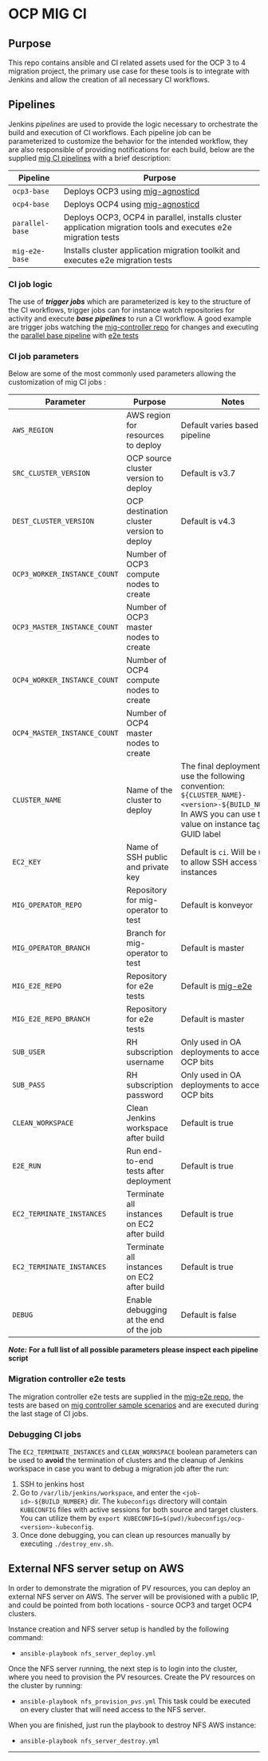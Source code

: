 
# OCP MIG CI

## Purpose

This repo contains ansible and CI related assets used for the OCP 3 to 4 migration project, the primary use case for these tools is to integrate with Jenkins and allow the creation of all necessary CI workflows.

## Pipelines 

Jenkins _pipelines_ are used to provide the logic necessary to orchestrate the build and execution of CI workflows. Each pipeline job can be parameterized to customize the behavior for the intended workflow, they are also responsible of providing notifications for each build, below are the supplied  [mig CI pipelines](https://github.com/konveyor/mig-ci/tree/master/pipeline) with a brief description:

| Pipeline | Purpose |
| --- | --- |
| `ocp3-base` | Deploys OCP3 using [mig-agnosticd](https://github.com/konveyor/mig-agnosticd/tree/master/3.x) |
| `ocp4-base` | Deploys OCP4 using [mig-agnosticd](https://github.com/konveyor/mig-agnosticd/tree/master/4.x) |
| `parallel-base` | Deploys OCP3, OCP4 in parallel, installs cluster application migration tools and executes e2e migration tests |
| `mig-e2e-base` | Installs cluster application migration toolkit and executes e2e migration tests |

### CI job logic

The use of _**trigger jobs**_ which are parameterized is key to the structure of the CI workflows, trigger jobs can for instance watch repositories for activity and execute _**base pipelines**_ to run a CI workflow. A good example are trigger jobs watching the [mig-controller repo](https://github.com/konveyor/mig-controller) for changes and executing the [parallel base pipeline](https://github.com/konveyor/mig-ci/blob/master/pipeline/parallel-base.groovy) with [e2e tests](https://github.com/konveyor/mig-e2e)

### CI job parameters

Below are some of the most commonly used parameters allowing the customization of mig CI jobs :

| Parameter | Purpose | Notes |
| --- | --- | --- |
| `AWS_REGION` | AWS region for resources to deploy | Default varies based on pipeline |
| `SRC_CLUSTER_VERSION`| OCP source cluster version to deploy | Default is v3.7 |
| `DEST_CLUSTER_VERSION`| OCP destination cluster version to deploy | Default is v4.3 |
| `OCP3_WORKER_INSTANCE_COUNT` | Number of OCP3 compute nodes to create |
| `OCP3_MASTER_INSTANCE_COUNT` | Number of OCP3 master nodes to create |
| `OCP4_WORKER_INSTANCE_COUNT` | Number of OCP4 compute nodes to create |
| `OCP4_MASTER_INSTANCE_COUNT` | Number of OCP4 master nodes to create |
| `CLUSTER_NAME` | Name of the cluster to deploy | The final deployment will use the following convention: `${CLUSTER_NAME}-<version>-${BUILD_NUMBER}`. In AWS you can use this value on instance tags GUID label|
| `EC2_KEY` | Name of SSH public and private key | Default is `ci`. Will be used to allow SSH access to instances |
| `MIG_OPERATOR_REPO` | Repository for mig-operator to test | Default is konveyor |
| `MIG_OPERATOR_BRANCH` | Branch for mig-operator to test | Default is master |
| `MIG_E2E_REPO` | Repository for e2e tests| Default is [mig-e2e](https://github.com/konveyor/mig-e2e) |
| `MIG_E2E_REPO_BRANCH` | Repository for e2e tests | Default is master |
| `SUB_USER` | RH subscription username | Only used in OA deployments to access OCP bits |
| `SUB_PASS` | RH subscription password | Only used in OA deployments to access OCP bits |
| `CLEAN_WORKSPACE` | Clean Jenkins workspace after build | Default is true |
| `E2E_RUN` | Run end-to-end tests after deployment | Default is true |
| `EC2_TERMINATE_INSTANCES` | Terminate all instances on EC2 after build | Default is true |
| `EC2_TERMINATE_INSTANCES` | Terminate all instances on EC2 after build | Default is true |
| `DEBUG` | Enable debugging at the end of the job | Default is false |


_**Note:**_ **For a full list of all possible parameters please inspect each pipeline script**

### Migration controller e2e tests

The migration controller e2e tests are supplied in the [mig-e2e repo](https://github.com/konveyor/mig-e2e), the tests are based on [mig controller sample scenarios](https://github.com/konveyor/mig-controller/tree/master/docs/scenarios) and are executed during the last stage of CI jobs.

### Debugging CI jobs

The `EC2_TERMINATE_INSTANCES` and `CLEAN_WORKSPACE` boolean parameters can be used to **avoid** the termination of clusters and the cleanup of Jenkins workspace in case you want to debug a migration job after the run: 

1) SSH to jenkins host
2) Go to `/var/lib/jenkins/workspace`, and enter the `<job-id>-${BUILD_NUMBER}` dir. The `kubeconfigs` directory will contain `KUBECONFIG` files with active sessions for both source and target clusters. You can utilize them by `export KUBECONFIG=$(pwd)/kubeconfigs/ocp-<version>-kubeconfig`.
3) Once done debugging, you can clean up resources manually by executing `./destroy_env.sh`.

## External NFS server setup on AWS

In order to demonstrate the migration of PV resources, you can deploy an external NFS server on AWS. The server will be provisioned with a public IP, and could be pointed from both locations - source OCP3 and target OCP4 clusters.

Instance creation and NFS server setup is handled by the following command:
- `ansible-playbook nfs_server_deploy.yml`

Once the NFS server running, the next step is to login into the cluster, where you need to provision the PV resources. Create the PV resources on the cluster by running:
- `ansible-playbook nfs_provision_pvs.yml`
This task could be executed on every cluster that will need access to the NFS server.

When you are finished, just run the playbook to destroy NFS AWS instance:
- `ansible-playbook nfs_server_destroy.yml`

- - - -
